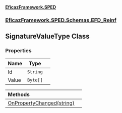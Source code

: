 #### [EficazFramework.SPED](EficazFrameworkSPED.md 'EficazFramework SPED')
### [EficazFramework.SPED.Schemas.EFD_Reinf](EficazFramework.SPED.Schemas.EFD_Reinf.md 'EficazFramework.SPED.Schemas.EFD_Reinf')

## SignatureValueType Class
### Properties

| Name | Type | |
| :--- | :---: | :--- |
| Id | `String` |  |
| Value | `Byte[]` |  |

| Methods | |
| :--- | :--- |
| [OnPropertyChanged(string)](EficazFramework.SPED.Schemas.EFD_Reinf/SignatureValueType/OnPropertyChanged(string).md 'EficazFramework.SPED.Schemas.EFD_Reinf.SignatureValueType.OnPropertyChanged(string)') | |
